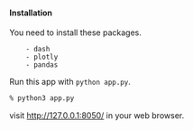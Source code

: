 #### Installation
You need to install these packages.
```
    - dash
    - plotly
    - pandas 
```

Run this app with `python app.py`.
```zsh
% python3 app.py
```

visit http://127.0.0.1:8050/ in your web browser.
